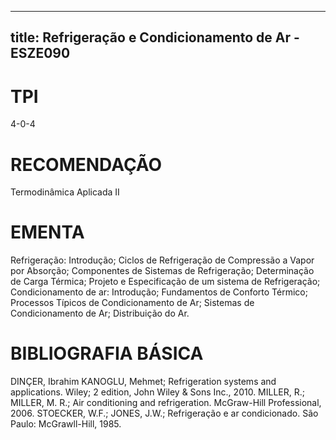 
---
title: Refrigeração e Condicionamento de Ar - ESZE090 
---

# TPI

4-0-4

# RECOMENDAÇÃO

Termodinâmica Aplicada II

# EMENTA

Refrigeração: Introdução; Ciclos de Refrigeração de Compressão a Vapor por Absorção; Componentes de Sistemas de Refrigeração; Determinação de Carga Térmica; Projeto e Especificação de um sistema de Refrigeração; Condicionamento de ar: Introdução; Fundamentos de Conforto Térmico; Processos Típicos de Condicionamento de Ar; Sistemas de Condicionamento de Ar; Distribuição do Ar.

# BIBLIOGRAFIA BÁSICA

DINÇER, Ibrahim KANOGLU, Mehmet; Refrigeration systems and applications. Wiley; 2 edition, John Wiley & Sons Inc., 2010.
MILLER, R.; MILLER, M. R.; Air conditioning and refrigeration. McGraw-Hill Professional, 2006.
STOECKER, W.F.; JONES, J.W.; Refrigeração e ar condicionado. São Paulo: McGrawll-Hill, 1985.
        